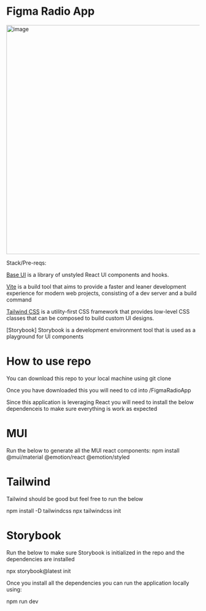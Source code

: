 # Figma Radio App

<img width="597" alt="image" src="https://github.com/amathewfigma/FigmaRadio/assets/144811756/588b8a44-a245-40cf-ae77-d254f38554f0">


Stack/Pre-reqs:

[Base UI](https://mui.com/base-ui/) is a library of unstyled React UI components and hooks.

[Vite](https://vitejs.dev/) is a build tool that aims to provide a faster and leaner development experience for modern web projects, consisting of a dev server and a build command

[Tailwind CSS](https://tailwindcss.com/) is a utility-first CSS framework that provides low-level CSS classes that can be composed to build custom UI designs.

[Storybook] Storybook is a development environment tool that is used as a playground for UI components

# How to use repo

You can download this repo to your local machine using git clone

Once you have downloaded this you will need to cd into /FigmaRadioApp

Since this application is leveraging React you will need to install the below dependenceis to make sure everything is work as expected

# MUI

Run the below to generate all the MUI react components:
npm install @mui/material @emotion/react @emotion/styled

# Tailwind

Tailwind should be good but feel free to run the below 

npm install -D tailwindcss
npx tailwindcss init


# Storybook

Run the below to make sure Storybook is initialized in the repo and the dependencies are installed

npx storybook@latest init

Once you install all the dependencies you can run the application locally using:

npm run dev

